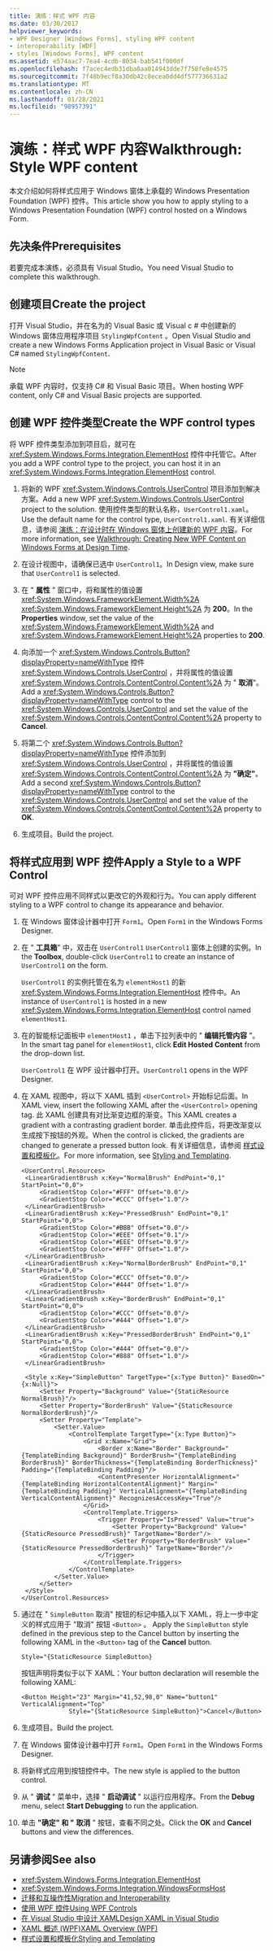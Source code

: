 ```yaml
---
title: 演练：样式 WPF 内容
ms.date: 03/30/2017
helpviewer_keywords:
- WPF Designer [Windows Forms], styling WPF content
- interoperability [WDF]
- styles [Windows Forms], WPF content
ms.assetid: e574aac7-7ea4-4cdb-8034-bab541f000df
ms.openlocfilehash: f7acec4edb31dba0aa014943dde7f758fe8e4575
ms.sourcegitcommit: 7f48b9ecf8a30db42c8ecea0dd4df577736631a2
ms.translationtype: MT
ms.contentlocale: zh-CN
ms.lasthandoff: 01/28/2021
ms.locfileid: "98957391"
---
```

# <a name="walkthrough-style-wpf-content"></a><span data-ttu-id="2ae41-102">演练：样式 WPF 内容</span><span class="sxs-lookup"><span data-stu-id="2ae41-102">Walkthrough: Style WPF content</span></span>

<span data-ttu-id="2ae41-103">本文介绍如何将样式应用于 Windows 窗体上承载的 Windows Presentation Foundation (WPF) 控件。</span><span class="sxs-lookup"><span data-stu-id="2ae41-103">This article show you how to apply styling to a Windows Presentation Foundation (WPF) control hosted on a Windows Form.</span></span>

## <a name="prerequisites"></a><span data-ttu-id="2ae41-104">先决条件</span><span class="sxs-lookup"><span data-stu-id="2ae41-104">Prerequisites</span></span>

<span data-ttu-id="2ae41-105">若要完成本演练，必须具有 Visual Studio。</span><span class="sxs-lookup"><span data-stu-id="2ae41-105">You need Visual Studio to complete this walkthrough.</span></span>

## <a name="create-the-project"></a><span data-ttu-id="2ae41-106">创建项目</span><span class="sxs-lookup"><span data-stu-id="2ae41-106">Create the project</span></span>

<span data-ttu-id="2ae41-107">打开 Visual Studio，并在名为的 Visual Basic 或 Visual c # 中创建新的 Windows 窗体应用程序项目 `StylingWpfContent` 。</span><span class="sxs-lookup"><span data-stu-id="2ae41-107">Open Visual Studio and create a new Windows Forms Application project in Visual Basic or Visual C# named `StylingWpfContent`.</span></span>

> [!NOTE]
> <span data-ttu-id="2ae41-108">承载 WPF 内容时，仅支持 C# 和 Visual Basic 项目。</span><span class="sxs-lookup"><span data-stu-id="2ae41-108">When hosting WPF content, only C# and Visual Basic projects are supported.</span></span>

## <a name="create-the-wpf-control-types"></a><span data-ttu-id="2ae41-109">创建 WPF 控件类型</span><span class="sxs-lookup"><span data-stu-id="2ae41-109">Create the WPF control types</span></span>

<span data-ttu-id="2ae41-110">将 WPF 控件类型添加到项目后，就可在 <xref:System.Windows.Forms.Integration.ElementHost> 控件中托管它。</span><span class="sxs-lookup"><span data-stu-id="2ae41-110">After you add a WPF control type to the project, you can host it in an <xref:System.Windows.Forms.Integration.ElementHost> control.</span></span>

1. <span data-ttu-id="2ae41-111">将新的 WPF <xref:System.Windows.Controls.UserControl> 项目添加到解决方案。</span><span class="sxs-lookup"><span data-stu-id="2ae41-111">Add a new WPF <xref:System.Windows.Controls.UserControl> project to the solution.</span></span> <span data-ttu-id="2ae41-112">使用控件类型的默认名称，`UserControl1.xaml`。</span><span class="sxs-lookup"><span data-stu-id="2ae41-112">Use the default name for the control type, `UserControl1.xaml`.</span></span> <span data-ttu-id="2ae41-113">有关详细信息，请参阅 [演练：在设计时在 Windows 窗体上创建新的 WPF 内容](walkthrough-creating-new-wpf-content-on-windows-forms-at-design-time.md)。</span><span class="sxs-lookup"><span data-stu-id="2ae41-113">For more information, see [Walkthrough: Creating New WPF Content on Windows Forms at Design Time](walkthrough-creating-new-wpf-content-on-windows-forms-at-design-time.md).</span></span>

2. <span data-ttu-id="2ae41-114">在设计视图中，请确保已选中 `UserControl1`。</span><span class="sxs-lookup"><span data-stu-id="2ae41-114">In Design view, make sure that `UserControl1` is selected.</span></span>

3. <span data-ttu-id="2ae41-115">在 " **属性** " 窗口中，将和属性的值设置 <xref:System.Windows.FrameworkElement.Width%2A> <xref:System.Windows.FrameworkElement.Height%2A> 为 **200**。</span><span class="sxs-lookup"><span data-stu-id="2ae41-115">In the **Properties** window, set the value of the <xref:System.Windows.FrameworkElement.Width%2A> and <xref:System.Windows.FrameworkElement.Height%2A> properties to **200**.</span></span>

4. <span data-ttu-id="2ae41-116">向添加一个 <xref:System.Windows.Controls.Button?displayProperty=nameWithType> 控件 <xref:System.Windows.Controls.UserControl> ，并将属性的值设置 <xref:System.Windows.Controls.ContentControl.Content%2A> 为 " **取消**"。</span><span class="sxs-lookup"><span data-stu-id="2ae41-116">Add a <xref:System.Windows.Controls.Button?displayProperty=nameWithType> control to the <xref:System.Windows.Controls.UserControl> and set the value of the <xref:System.Windows.Controls.ContentControl.Content%2A> property to **Cancel**.</span></span>

5. <span data-ttu-id="2ae41-117">将第二个 <xref:System.Windows.Controls.Button?displayProperty=nameWithType> 控件添加到 <xref:System.Windows.Controls.UserControl> ，并将属性的值设置 <xref:System.Windows.Controls.ContentControl.Content%2A> 为 **"确定"**。</span><span class="sxs-lookup"><span data-stu-id="2ae41-117">Add a second <xref:System.Windows.Controls.Button?displayProperty=nameWithType> control to the <xref:System.Windows.Controls.UserControl> and set the value of the <xref:System.Windows.Controls.ContentControl.Content%2A> property to **OK**.</span></span>

6. <span data-ttu-id="2ae41-118">生成项目。</span><span class="sxs-lookup"><span data-stu-id="2ae41-118">Build the project.</span></span>

## <a name="apply-a-style-to-a-wpf-control"></a><span data-ttu-id="2ae41-119">将样式应用到 WPF 控件</span><span class="sxs-lookup"><span data-stu-id="2ae41-119">Apply a Style to a WPF Control</span></span>

<span data-ttu-id="2ae41-120">可对 WPF 控件应用不同样式以更改它的外观和行为。</span><span class="sxs-lookup"><span data-stu-id="2ae41-120">You can apply different styling to a WPF control to change its appearance and behavior.</span></span>

1. <span data-ttu-id="2ae41-121">在 Windows 窗体设计器中打开 `Form1`。</span><span class="sxs-lookup"><span data-stu-id="2ae41-121">Open `Form1` in the Windows Forms Designer.</span></span>

1. <span data-ttu-id="2ae41-122">在 " **工具箱**" 中，双击在 `UserControl1` `UserControl1` 窗体上创建的实例。</span><span class="sxs-lookup"><span data-stu-id="2ae41-122">In the **Toolbox**, double-click `UserControl1` to create an instance of `UserControl1` on the form.</span></span>

   <span data-ttu-id="2ae41-123">`UserControl1` 的实例托管在名为 `elementHost1` 的新 <xref:System.Windows.Forms.Integration.ElementHost> 控件中。</span><span class="sxs-lookup"><span data-stu-id="2ae41-123">An instance of `UserControl1` is hosted in a new <xref:System.Windows.Forms.Integration.ElementHost> control named `elementHost1`.</span></span>

1. <span data-ttu-id="2ae41-124">在的智能标记面板中 `elementHost1` ，单击下拉列表中的 " **编辑托管内容** "。</span><span class="sxs-lookup"><span data-stu-id="2ae41-124">In the smart tag panel for `elementHost1`, click **Edit Hosted Content** from the drop-down list.</span></span>

   <span data-ttu-id="2ae41-125">`UserControl1` 在 WPF 设计器中打开。</span><span class="sxs-lookup"><span data-stu-id="2ae41-125">`UserControl1` opens in the WPF Designer.</span></span>

1. <span data-ttu-id="2ae41-126">在 XAML 视图中，将以下 XAML 插到 `<UserControl>` 开始标记后面。</span><span class="sxs-lookup"><span data-stu-id="2ae41-126">In XAML view, insert the following XAML after the `<UserControl>` opening tag.</span></span> <span data-ttu-id="2ae41-127">此 XAML 创建具有对比渐变边框的渐变。</span><span class="sxs-lookup"><span data-stu-id="2ae41-127">This XAML creates a gradient with a contrasting gradient border.</span></span> <span data-ttu-id="2ae41-128">单击此控件后，将更改渐变以生成按下按钮的外观。</span><span class="sxs-lookup"><span data-stu-id="2ae41-128">When the control is clicked, the gradients are changed to generate a pressed button look.</span></span> <span data-ttu-id="2ae41-129">有关详细信息，请参阅 [样式设置和模板化](/dotnet/desktop-wpf/fundamentals/styles-templates-overview)。</span><span class="sxs-lookup"><span data-stu-id="2ae41-129">For more information, see [Styling and Templating](/dotnet/desktop-wpf/fundamentals/styles-templates-overview).</span></span>

   ```xaml
   <UserControl.Resources>
    <LinearGradientBrush x:Key="NormalBrush" EndPoint="0,1" StartPoint="0,0">
        <GradientStop Color="#FFF" Offset="0.0"/>
        <GradientStop Color="#CCC" Offset="1.0"/>
    </LinearGradientBrush>
    <LinearGradientBrush x:Key="PressedBrush" EndPoint="0,1" StartPoint="0,0">
        <GradientStop Color="#BBB" Offset="0.0"/>
        <GradientStop Color="#EEE" Offset="0.1"/>
        <GradientStop Color="#EEE" Offset="0.9"/>
        <GradientStop Color="#FFF" Offset="1.0"/>
    </LinearGradientBrush>
    <LinearGradientBrush x:Key="NormalBorderBrush" EndPoint="0,1" StartPoint="0,0">
        <GradientStop Color="#CCC" Offset="0.0"/>
        <GradientStop Color="#444" Offset="1.0"/>
    </LinearGradientBrush>
    <LinearGradientBrush x:Key="BorderBrush" EndPoint="0,1" StartPoint="0,0">
        <GradientStop Color="#CCC" Offset="0.0"/>
        <GradientStop Color="#444" Offset="1.0"/>
    </LinearGradientBrush>
    <LinearGradientBrush x:Key="PressedBorderBrush" EndPoint="0,1" StartPoint="0,0">
        <GradientStop Color="#444" Offset="0.0"/>
        <GradientStop Color="#888" Offset="1.0"/>
    </LinearGradientBrush>

    <Style x:Key="SimpleButton" TargetType="{x:Type Button}" BasedOn="{x:Null}">
        <Setter Property="Background" Value="{StaticResource NormalBrush}"/>
        <Setter Property="BorderBrush" Value="{StaticResource NormalBorderBrush}"/>
        <Setter Property="Template">
            <Setter.Value>
                <ControlTemplate TargetType="{x:Type Button}">
                    <Grid x:Name="Grid">
                        <Border x:Name="Border" Background="{TemplateBinding Background}" BorderBrush="{TemplateBinding BorderBrush}" BorderThickness="{TemplateBinding BorderThickness}" Padding="{TemplateBinding Padding}"/>
                        <ContentPresenter HorizontalAlignment="{TemplateBinding HorizontalContentAlignment}" Margin="{TemplateBinding Padding}" VerticalAlignment="{TemplateBinding VerticalContentAlignment}" RecognizesAccessKey="True"/>
                    </Grid>
                    <ControlTemplate.Triggers>
                        <Trigger Property="IsPressed" Value="true">
                            <Setter Property="Background" Value="{StaticResource PressedBrush}" TargetName="Border"/>
                            <Setter Property="BorderBrush" Value="{StaticResource PressedBorderBrush}" TargetName="Border"/>
                        </Trigger>
                    </ControlTemplate.Triggers>
                </ControlTemplate>
            </Setter.Value>
        </Setter>
    </Style>
   </UserControl.Resources>
   ```

1. <span data-ttu-id="2ae41-130">通过在 " `SimpleButton` 取消" 按钮的标记中插入以下 XAML，将上一步中定义的样式应用于 "取消" 按钮 `<Button>` 。 </span><span class="sxs-lookup"><span data-stu-id="2ae41-130">Apply the `SimpleButton` style defined in the previous step to the Cancel button by inserting the following XAML in the `<Button>` tag of the **Cancel** button.</span></span>

   ```xaml
   Style="{StaticResource SimpleButton}
   ```

   <span data-ttu-id="2ae41-131">按钮声明将类似于以下 XAML：</span><span class="sxs-lookup"><span data-stu-id="2ae41-131">Your button declaration will resemble the following XAML:</span></span>

   ```xaml
   <Button Height="23" Margin="41,52,98,0" Name="button1" VerticalAlignment="Top"
                Style="{StaticResource SimpleButton}">Cancel</Button>
   ```

1. <span data-ttu-id="2ae41-132">生成项目。</span><span class="sxs-lookup"><span data-stu-id="2ae41-132">Build the project.</span></span>

1. <span data-ttu-id="2ae41-133">在 Windows 窗体设计器中打开 `Form1`。</span><span class="sxs-lookup"><span data-stu-id="2ae41-133">Open `Form1` in the Windows Forms Designer.</span></span>

1. <span data-ttu-id="2ae41-134">将新样式应用到按钮控件中。</span><span class="sxs-lookup"><span data-stu-id="2ae41-134">The new style is applied to the button control.</span></span>

1. <span data-ttu-id="2ae41-135">从 " **调试** " 菜单中，选择 " **启动调试** " 以运行应用程序。</span><span class="sxs-lookup"><span data-stu-id="2ae41-135">From the **Debug** menu, select **Start Debugging** to run the application.</span></span>

1. <span data-ttu-id="2ae41-136">单击 **"确定" 和 "** **取消** " 按钮，查看不同之处。</span><span class="sxs-lookup"><span data-stu-id="2ae41-136">Click the **OK** and **Cancel** buttons and view the differences.</span></span>

## <a name="see-also"></a><span data-ttu-id="2ae41-137">另请参阅</span><span class="sxs-lookup"><span data-stu-id="2ae41-137">See also</span></span>

- <xref:System.Windows.Forms.Integration.ElementHost>
- <xref:System.Windows.Forms.Integration.WindowsFormsHost>
- [<span data-ttu-id="2ae41-138">迁移和互操作性</span><span class="sxs-lookup"><span data-stu-id="2ae41-138">Migration and Interoperability</span></span>](/dotnet/framework/wpf/advanced/migration-and-interoperability)
- [<span data-ttu-id="2ae41-139">使用 WPF 控件</span><span class="sxs-lookup"><span data-stu-id="2ae41-139">Using WPF Controls</span></span>](using-wpf-controls.md)
- [<span data-ttu-id="2ae41-140">在 Visual Studio 中设计 XAML</span><span class="sxs-lookup"><span data-stu-id="2ae41-140">Design XAML in Visual Studio</span></span>](/visualstudio/xaml-tools/designing-xaml-in-visual-studio)
- [<span data-ttu-id="2ae41-141">XAML 概述 (WPF)</span><span class="sxs-lookup"><span data-stu-id="2ae41-141">XAML Overview (WPF)</span></span>](/dotnet/desktop-wpf/fundamentals/xaml)
- [<span data-ttu-id="2ae41-142">样式设置和模板化</span><span class="sxs-lookup"><span data-stu-id="2ae41-142">Styling and Templating</span></span>](/dotnet/desktop-wpf/fundamentals/styles-templates-overview)

